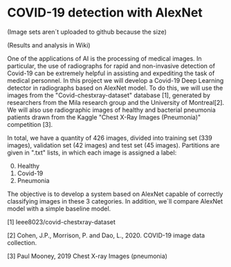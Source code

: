 # COVID-19 detection with AlexNet

(Image sets aren´t uploaded to github because the size)

(Results and analysis in Wiki)

One of the applications of AI is the processing of medical images. In particular, the use of radiographs for rapid and non-invasive detection of Covid-19 can be extremely helpful in assisting and expediting the task of medical personnel. In this project we will develop a Covid-19 Deep Learning detector in radiographs based on AlexNet model. To do this, we will use the images from the "Covid-chestxray-dataset" database [1], generated by researchers from the Mila research group and the University of Montreal[2]. We will also use radiographic images of healthy and bacterial pneumonia patients drawn from the Kaggle "Chest X-Ray Images (Pneumonia)" competition [3]. 

In total, we have a quantity of 426 images, divided into training set (339 images), validation set (42 images) and test set (45 images). Partitions are given in ".txt" lists, in which each image is assigned a label:

0) Healthy
1) Covid-19
2) Pneumonia

The objective is to develop a system based on AlexNet capable of correctly classifying images in these 3 categories. In addition, we´ll compare AlexNet model with a simple baseline model.

[1] Ieee8023/covid-chestxray-dataset

[2] Cohen, J.P., Morrison, P. and Dao, L., 2020. COVID-19 image data collection.

[3] Paul Mooney, 2019 Chest X-ray Images (pneumonia)

